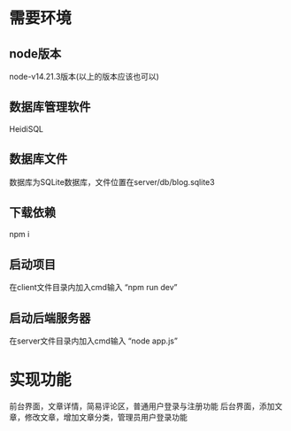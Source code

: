 # 需要环境
## node版本
node-v14.21.3版本(以上的版本应该也可以)
## 数据库管理软件
HeidiSQL
## 数据库文件
数据库为SQLite数据库，文件位置在server/db/blog.sqlite3
## 下载依赖
npm i
## 启动项目
在client文件目录内加入cmd输入 “npm run dev”
## 启动后端服务器
在server文件目录内加入cmd输入 “node app.js”
# 实现功能
前台界面，文章详情，简易评论区，普通用户登录与注册功能
后台界面，添加文章，修改文章，增加文章分类，管理员用户登录功能
